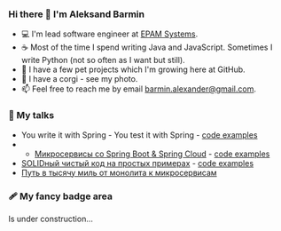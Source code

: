 ### Hi there 👋 I'm Aleksand Barmin

* 💻 I'm lead software engineer at [EPAM Systems](http://epam.com/).
* ☕ Most of the time I spend writing Java and JavaScript. Sometimes I write Python (not so often as I want but still).
* 🚀 I have a few pet projects which I'm growing here at GitHub.
* 🐶 I have a corgi - see my photo.
* 📫 Feel free to reach me by email [barmin.alexander@gmail.com](mailto:barmin.alexander@gmail.com).

### 💼 My talks

* You write it with Spring - You test it with Spring - [code examples](https://github.com/aabarmin/epam-spring-testing)
* * [Микросервисы со Spring Boot & Spring Cloud](https://youtu.be/2yAbbsuNBPc) - [code examples](https://github.com/aabarmin/epam-dsc-2019)
* [SOLIDный чистый код на простых примерах](https://www.youtube.com/watch?v=StWB7NJjPZc) - [code examples](https://github.com/aabarmin/epam-techtrain2019)
* [Путь в тысячу миль от монолита к микросервисам](https://youtu.be/D4JfXA7TToY)

### 🩹 My fancy badge area

Is under construction...

